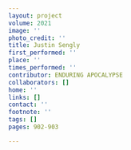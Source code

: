 ```yaml
---
layout: project
volume: 2021
image: ''
photo_credit: ''
title: Justin Sengly
first_performed: ''
place: ''
times_performed: ''
contributor: ENDURING APOCALYPSE
collaborators: []
home: ''
links: []
contact: ''
footnote: ''
tags: []
pages: 902-903

---
```




